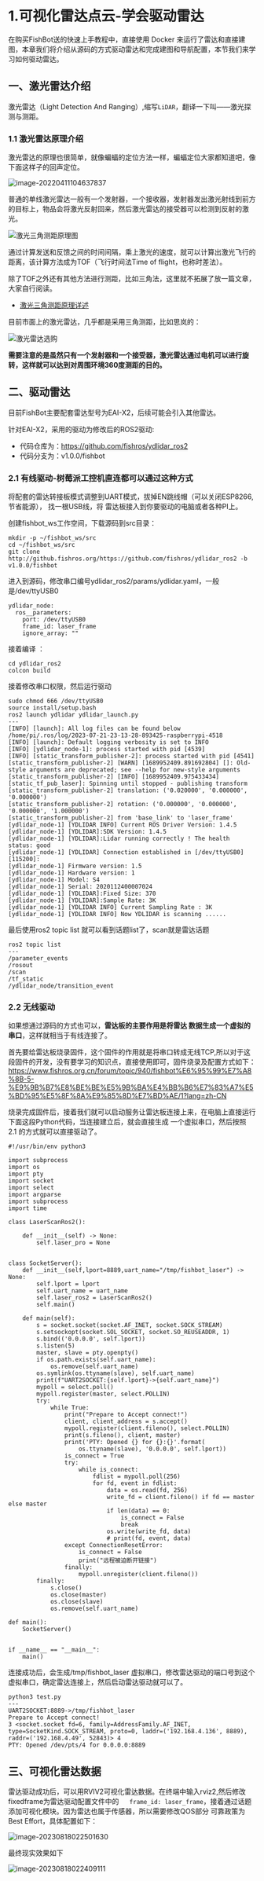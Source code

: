 # 1.可视化雷达点云-学会驱动雷达

在购买FishBot送的快速上手教程中，直接使用 Docker 来运行了雷达和直接建图，本章我们将介绍从源码的方式驱动雷达和完成建图和导航配置，本节我们来学习如何驱动雷达。

## 一、激光雷达介绍

激光雷达（Light Detection And Ranging）,缩写`LiDAR`，翻译一下叫——激光探测与测距。

### 1.1 激光雷达原理介绍

激光雷达的原理也很简单，就像蝙蝠的定位方法一样，蝙蝠定位大家都知道吧，像下面这样子的回声定位。

![image-20220411104637837](1.%E5%8F%AF%E8%A7%86%E5%8C%96%E9%9B%B7%E8%BE%BE%E7%82%B9%E4%BA%91-%E5%AD%A6%E4%BC%9A%E9%A9%B1%E5%8A%A8%E9%9B%B7%E8%BE%BE/imgs/image-20220411104637837.png)

普通的单线激光雷达一般有一个发射器，一个接收器，发射器发出激光射线到前方的目标上，物品会将激光反射回来，然后激光雷达的接受器可以检测到反射的激光。

![激光三角测距原理图](1.%E5%8F%AF%E8%A7%86%E5%8C%96%E9%9B%B7%E8%BE%BE%E7%82%B9%E4%BA%91-%E5%AD%A6%E4%BC%9A%E9%A9%B1%E5%8A%A8%E9%9B%B7%E8%BE%BE/imgs/60c8fc45-d5a3-4d30-863a-328794b018af.jpeg)

通过计算发送和反馈之间的时间间隔，乘上激光的速度，就可以计算出激光飞行的距离，该计算方法成为TOF（飞行时间法Time of flight，也称时差法）。

除了TOF之外还有其他方法进行测距，比如三角法，这里就不拓展了放一篇文章，大家自行阅读。

- [激光三角测距原理详述](https://www.slamtec.com/cn/News/Detail/190)

目前市面上的激光雷达，几乎都是采用三角测距，比如思岚的：

![激光雷达选购](1.%E5%8F%AF%E8%A7%86%E5%8C%96%E9%9B%B7%E8%BE%BE%E7%82%B9%E4%BA%91-%E5%AD%A6%E4%BC%9A%E9%A9%B1%E5%8A%A8%E9%9B%B7%E8%BE%BE/imgs/467829a0-048a-4913-923c-0426107fde95.jpeg)

**需要注意的是虽然只有一个发射器和一个接受器，激光雷达通过电机可以进行旋转，这样就可以达到对周围环境360度测距的目的。**

## 二、驱动雷达

目前FishBot主要配套雷达型号为EAI-X2，后续可能会引入其他雷达。

针对EAI-X2，采用的驱动为修改后的ROS2驱动:
- 代码仓库为：https://github.com/fishros/ydlidar_ros2
- 代码分支为：v1.0.0/fishbot

### 2.1 有线驱动-树莓派工控机直连都可以通过这种方式

将配套的雷达转接板模式调整到UART模式，拔掉EN跳线帽（可以关闭ESP8266,节省能源）， 找一根USB线，将 雷达板接入到你要驱动的电脑或者各种PI上。

创建fishbot_ws工作空间，下载源码到src目录：

```
mkdir -p ~/fishbot_ws/src
cd ~/fishbot_ws/src
git clone http://github.fishros.org/https://github.com/fishros/ydlidar_ros2 -b  v1.0.0/fishbot 
```
进入到源码，修改串口编号ydlidar_ros2/params/ydlidar.yaml，一般是/dev/ttyUSB0
```
ydlidar_node:
  ros__parameters:
    port: /dev/ttyUSB0
    frame_id: laser_frame
    ignore_array: ""
```
接着编译 ：
```
cd ydlidar_ros2
colcon build
```

接着修改串口权限，然后运行驱动
```
sudo chmod 666 /dev/ttyUSB0
source install/setup.bash
ros2 launch ydlidar ydlidar_launch.py
---
[INFO] [launch]: All log files can be found below /home/pi/.ros/log/2023-07-21-23-13-28-893425-raspberrypi-4518
[INFO] [launch]: Default logging verbosity is set to INFO
[INFO] [ydlidar_node-1]: process started with pid [4539]
[INFO] [static_transform_publisher-2]: process started with pid [4541]
[static_transform_publisher-2] [WARN] [1689952409.891692804] []: Old-style arguments are deprecated; see --help for new-style arguments
[static_transform_publisher-2] [INFO] [1689952409.975433434] [static_tf_pub_laser]: Spinning until stopped - publishing transform
[static_transform_publisher-2] translation: ('0.020000', '0.000000', '0.000000')
[static_transform_publisher-2] rotation: ('0.000000', '0.000000', '0.000000', '1.000000')
[static_transform_publisher-2] from 'base_link' to 'laser_frame'
[ydlidar_node-1] [YDLIDAR INFO] Current ROS Driver Version: 1.4.5
[ydlidar_node-1] [YDLIDAR]:SDK Version: 1.4.5
[ydlidar_node-1] [YDLIDAR]:Lidar running correctly ! The health status: good
[ydlidar_node-1] [YDLIDAR] Connection established in [/dev/ttyUSB0][115200]:
[ydlidar_node-1] Firmware version: 1.5
[ydlidar_node-1] Hardware version: 1
[ydlidar_node-1] Model: S4
[ydlidar_node-1] Serial: 2020112400007024
[ydlidar_node-1] [YDLIDAR]:Fixed Size: 370
[ydlidar_node-1] [YDLIDAR]:Sample Rate: 3K
[ydlidar_node-1] [YDLIDAR INFO] Current Sampling Rate : 3K
[ydlidar_node-1] [YDLIDAR INFO] Now YDLIDAR is scanning ......
```

最后使用ros2 topic list  就可以看到话题list了，scan就是雷达话题
```
ros2 topic list
---
/parameter_events
/rosout
/scan
/tf_static
/ydlidar_node/transition_event
```

### 2.2 无线驱动

如果想通过源码的方式也可以，**雷达板的主要作用是将雷达 数据生成一个虚拟的串口**，这样就相当于有线连接了。

首先要给雷达板烧录固件，这个固件的作用就是将串口转成无线TCP,所以对于这段固件的开发，没有要学习的知识点，直接使用即可，固件烧录及配置方式如下：https://www.fishros.org.cn/forum/topic/940/fishbot%E6%95%99%E7%A8%8B-5-%E9%9B%B7%E8%BE%BE%E5%9B%BA%E4%BB%B6%E7%83%A7%E5%BD%95%E5%8F%8A%E9%85%8D%E7%BD%AE/1?lang=zh-CN

烧录完成固件后，接着我们就可以启动服务让雷达板连接上来，在电脑上直接运行下面这段Python代码，当连接建立后，就会直接生成 一个虚拟串口，然后按照 2.1 的方式就可以直接驱动了。

```
#!/usr/bin/env python3

import subprocess
import os
import pty
import socket
import select
import argparse
import subprocess
import time

class LaserScanRos2():

    def __init__(self) -> None:
        self.laser_pro = None
    

class SocketServer():
    def __init__(self,lport=8889,uart_name="/tmp/fishbot_laser") -> None:
        self.lport = lport
        self.uart_name = uart_name
        self.laser_ros2 = LaserScanRos2()
        self.main()

    def main(self):
        s = socket.socket(socket.AF_INET, socket.SOCK_STREAM)
        s.setsockopt(socket.SOL_SOCKET, socket.SO_REUSEADDR, 1)
        s.bind(('0.0.0.0', self.lport))
        s.listen(5)
        master, slave = pty.openpty()
        if os.path.exists(self.uart_name):
            os.remove(self.uart_name)
        os.symlink(os.ttyname(slave), self.uart_name)
        print(f"UART2SOCKET:{self.lport}->{self.uart_name}")
        mypoll = select.poll()
        mypoll.register(master, select.POLLIN)
        try:
            while True:
                print("Prepare to Accept connect!")
                client, client_address = s.accept()
                mypoll.register(client.fileno(), select.POLLIN)
                print(s.fileno(), client, master)
                print('PTY: Opened {} for {}:{}'.format(
                    os.ttyname(slave), '0.0.0.0', self.lport))
                is_connect = True
                try:
                    while is_connect:
                        fdlist = mypoll.poll(256)
                        for fd, event in fdlist:
                            data = os.read(fd, 256)
                            write_fd = client.fileno() if fd == master else master
                            if len(data) == 0:
                                is_connect = False
                                break
                            os.write(write_fd, data)
                            # print(fd, event, data)
                except ConnectionResetError:
                    is_connect = False
                    print("远程被迫断开链接")
                finally:
                    mypoll.unregister(client.fileno())
        finally:
            s.close()
            os.close(master)
            os.close(slave)
            os.remove(self.uart_name)

def main():
    SocketServer()


if __name__ == "__main__":
    main()

```

连接成功后，会生成/tmp/fishbot_laser 虚拟串口，修改雷达驱动的端口号到这个虚拟串口，确定雷达连接上，然后启动雷达驱动就可以了。

```
python3 test.py
---
UART2SOCKET:8889->/tmp/fishbot_laser
Prepare to Accept connect!
3 <socket.socket fd=6, family=AddressFamily.AF_INET, type=SocketKind.SOCK_STREAM, proto=0, laddr=('192.168.4.136', 8889), raddr=('192.168.4.49', 52843)> 4
PTY: Opened /dev/pts/4 for 0.0.0.0:8889
```

## 三、可视化雷达数据

雷达驱动成功后，可以用RVIV2可视化雷达数据。在终端中输入rviz2,然后修改fixedframe为雷达驱动配置文件中的`   frame_id: laser_frame`，接着通过话题添加可视化模块。因为雷达也属于传感器，所以需要修改QOS部分 可靠政策为 Best Effort，具体配置如下：

![image-20230818022501630](1.%E5%8F%AF%E8%A7%86%E5%8C%96%E9%9B%B7%E8%BE%BE%E7%82%B9%E4%BA%91-%E5%AD%A6%E4%BC%9A%E9%A9%B1%E5%8A%A8%E9%9B%B7%E8%BE%BE/imgs/image-20230818022501630.png)

最终现实效果如下

![image-20230818022409111](1.%E5%8F%AF%E8%A7%86%E5%8C%96%E9%9B%B7%E8%BE%BE%E7%82%B9%E4%BA%91-%E5%AD%A6%E4%BC%9A%E9%A9%B1%E5%8A%A8%E9%9B%B7%E8%BE%BE/imgs/image-20230818022409111.png)
